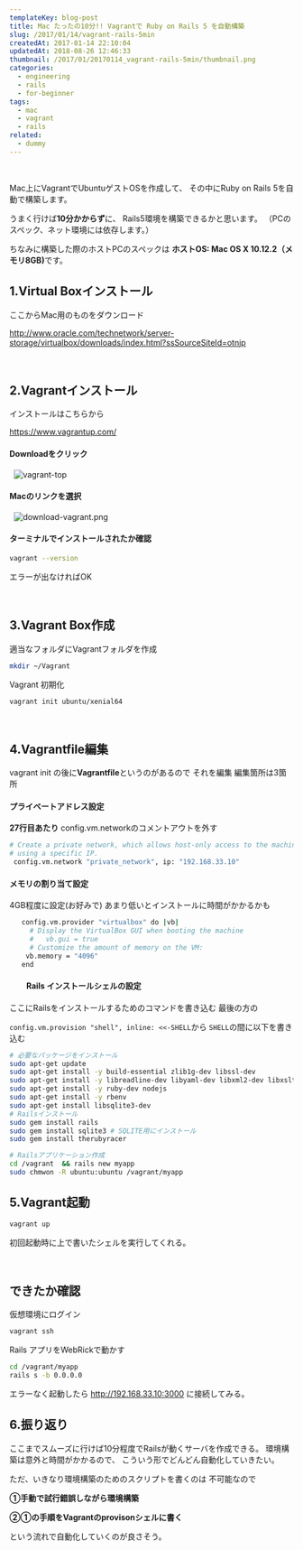 ```yaml
---
templateKey: blog-post
title: Mac たったの10分!! Vagrantで Ruby on Rails 5 を自動構築
slug: /2017/01/14/vagrant-rails-5min
createdAt: 2017-01-14 22:10:04
updatedAt: 2018-08-26 12:46:33
thumbnail: /2017/01/20170114_vagrant-rails-5min/thumbnail.png
categories:
  - engineering
  - rails
  - for-beginner
tags:
  - mac
  - vagrant
  - rails
related:
  - dummy
---
```


&nbsp;

Mac上にVagrantでUbuntuゲストOSを作成して、
その中にRuby on Rails 5を自動で構築します。

うまく行けば<strong>10分かからず</strong>に、
Rails5環境を構築できるかと思います。
（PCのスペック、ネット環境には依存します。）

ちなみに構築した際のホストPCのスペックは
<strong>ホストOS: Mac OS X 10.12.2（メモリ8GB)</strong>です。

<div class="adsense"></div>
<h2 class="chapter">1.Virtual Boxインストール</h2>
ここからMac用のものをダウンロード

<a href="http://www.oracle.com/technetwork/server-storage/virtualbox/downloads/index.html?ssSourceSiteId=otnjp" target="_blank" rel="noopener noreferrer">http://www.oracle.com/technetwork/server-storage/virtualbox/downloads/index.html?ssSourceSiteId=otnjp</a>

&nbsp;
<h2 class="chapter">2.Vagrantインストール</h2>

インストールはこちらから

<a href="https://www.vagrantup.com/" target="_blank" rel="noopener noreferrer">https://www.vagrantup.com/</a>


<h4>Downloadをクリック</h4>

&nbsp;
<img class="post-image" src="https://statics.ver-1-0.net/uploads/2017/01/20170114_vagrant-rails-5min/vagrant-top.png" alt="vagrant-top"/>

<h4>Macのリンクを選択</h4>

&nbsp;
<img class="post-image" src="https://statics.ver-1-0.net/uploads/2017/01/20170114_vagrant-rails-5min/download-vagrant.png" alt="download-vagrant.png"/>

<h4>ターミナルでインストールされたか確認</h4>

```bash
vagrant --version
```
エラーが出なければOK

&nbsp;
<h2 class="chapter">3.Vagrant Box作成</h2>
適当なフォルダにVagrantフォルダを作成

```bash
mkdir ~/Vagrant
```

Vagrant 初期化
```bash
vagrant init ubuntu/xenial64
```

&nbsp;
<h2 class="chapter">4.Vagrantfile編集</h2>
vagrant init の後に<strong>Vagrantfile</strong>というのがあるので
それを編集
編集箇所は3箇所
<h4>プライベートアドレス設定</h4>

<strong>27行目あたり</strong>
config.vm.networkのコメントアウトを外す

```bash
# Create a private network, which allows host-only access to the machine
# using a specific IP.
 config.vm.network "private_network", ip: "192.168.33.10"

```

<h4>メモリの割り当て設定</h4>
4GB程度に設定(お好みで)
あまり低いとインストールに時間がかかるかも

```bash
   config.vm.provider "virtualbox" do |vb|
     # Display the VirtualBox GUI when booting the machine
     #   vb.gui = true
     # Customize the amount of memory on the VM:
    vb.memory = "4096"
   end

```

<h4 style="padding-left: 30px;">Rails インストールシェルの設定</h4>

ここにRailsをインストールするためのコマンドを書き込む
最後の方の

`config.vm.provision "shell", inline: <<-SHELL`から
`SHELL`の間に以下を書き込む

```bash
# 必要なパッケージをインストール
sudo apt-get update
sudo apt-get install -y build-essential zlib1g-dev libssl-dev
sudo apt-get install -y libreadline-dev libyaml-dev libxml2-dev libxslt-dev
sudo apt-get install -y ruby-dev nodejs
sudo apt-get install -y rbenv
sudo apt-get install libsqlite3-dev
# Railsインストール
sudo gem install rails
sudo gem install sqlite3 # SQLITE用にインストール
sudo gem install therubyracer

# Railsアプリケーション作成
cd /vagrant  && rails new myapp
sudo chmwon -R ubuntu:ubuntu /vagrant/myapp

```

<h2 class="chapter">5.Vagrant起動</h2>

```bash
vagrant up
```
初回起動時に上で書いたシェルを実行してくれる。

&nbsp;
<h2 class="chapter">できたか確認</h2>
仮想環境にログイン

```bash
vagrant ssh
```

Rails アプリをWebRickで動かす

```bash
cd /vagrant/myapp
rails s -b 0.0.0.0

```

エラーなく起動したら http://192.168.33.10:3000
に接続してみる。

<h2 class="chapter">6.振り返り</h2>
ここまでスムーズに行けば10分程度でRailsが動くサーバを作成できる。
環境構築は意外と時間がかかるので、
こういう形でどんどん自動化していきたい。

ただ、いきなり環境構築のためのスクリプトを書くのは
不可能なので

<strong>①手動で試行錯誤しながら環境構築</strong>

<strong>②①の手順をVagrantのprovisonシェルに書く</strong>

という流れで自動化していくのが良さそう。
